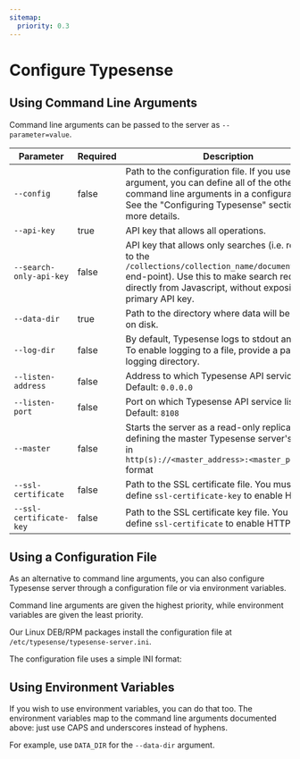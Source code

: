 ```yaml
---
sitemap:
  priority: 0.3
---
```


# Configure Typesense

## Using Command Line Arguments

Command line arguments can be passed to the server as `--parameter=value`.

| Parameter      | Required    |Description                                            |
| -------------- | ----------- |-------------------------------------------------------| 
|`--config` | false  |Path to the configuration file. If you use this argument, you can define all of the other command line arguments in a configuration file. See the "Configuring Typesense" section for more details.|
|`--api-key`	|true	|API key that allows all operations.|
|`--search-only-api-key`	|false	|API key that allows only searches (i.e. restricted to the `/collections/collection_name/documents/search` end-point). Use this to make search requests directly from Javascript, without exposing your primary API key.|
|`--data-dir`	|true	|Path to the directory where data will be stored on disk.|
|`--log-dir`	|false	|By default, Typesense logs to stdout and stderr. To enable logging to a file, provide a path to a logging directory.|
|`--listen-address`	|false	|Address to which Typesense API service binds. Default: `0.0.0.0`|
|`--listen-port`	|false	|Port on which Typesense API service listens. Default: `8108`|
|`--master`	|false	|Starts the server as a read-only replica by defining the master Typesense server's address in <br />`http(s)://<master_address>:<master_port>` format|
|`--ssl-certificate`	|false	|Path to the SSL certificate file. You must also define `ssl-certificate-key` to enable HTTPS.|
|`--ssl-certificate-key`	|false	|Path to the SSL certificate key file. You must also define `ssl-certificate` to enable HTTPS.|

## Using a Configuration File

As an alternative to command line arguments, you can also configure Typesense server through a configuration file or via environment variables.

Command line arguments are given the highest priority, while environment variables are given the least priority.

<Tabs :tabs="['Shell']">
  <template v-slot:Shell>

```bash
./typesense-server --config=/etc/typesense/typesense-server.ini
```

  </template>
</Tabs>

Our Linux DEB/RPM packages install the configuration file at `/etc/typesense/typesense-server.ini`.

The configuration file uses a simple INI format:

<Tabs :tabs="['INI']">
  <template v-slot:INI>

```ini
; /etc/typesense/typesense-server.ini

[server]

api-key = Rhsdhas2asasdasj2
data-dir = /tmp/ts
log-dir = /tmp/logs
listen-port = 9090
```
  </template>
</Tabs>

## Using Environment Variables

If you wish to use environment variables, you can do that too. The environment variables map to the command line arguments documented above: just use CAPS and underscores instead of hyphens.

For example, use `DATA_DIR` for the `--data-dir` argument.

<Tabs :tabs="['Shell']">
  <template v-slot:Shell>

```bash
DATA_DIR=/tmp/ts API_KEY=AS3das2awQ2 ./typesense-server
```
  </template>
</Tabs>
